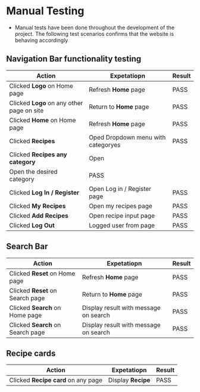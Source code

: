 # Manual Testing

- Manual tests have been done throughout the development of the project.
The following test scenarios confirms that the website is behaving accordingly

## Navigation Bar functionality testing

| Action  | Expetatiopn  | Result |
|---|---|---|
| Clicked **Logo** on Home page  | Refresh **Home** page  | PASS |
| Clicked **Logo** on any other page on site |   Return to **Home** page | PASS  |
| Clicked **Home** on Home page  |  Refresh **Home** page | PASS |
| Clicked **Recipes**  | Oped Dropdown menu with categoryes  | PASS |
| Clicked **Recipes any category**  | Open 
Open the desired category   | PASS  |
|  Clicked **Log In / Register**  | Open Log in / Register page  | PASS  |
| Clicked **My Recipes**  | Open my recipes page  | PASS |
| Clicked **Add Recipes** | Open recipe input page  | PASS  |
| Clicked **Log Out**    | Logged user from page  | PASS  |

## Search Bar

| Action  | Expetatiopn  | Result |
|---|---|---|
| Clicked **Reset** on Home page  | Refresh **Home** page  | PASS |
| Clicked **Reset** on Search page | Return to **Home** page | PASS  |
| Clicked **Search** on Home page  | Display result with message on search  | PASS |
| Clicked **Search** on Search page | Display result with message on search | PASS  |

## Recipe cards 

| Action  | Expetatiopn  | Result |
|---|---|---|
| Clicked **Recipe card** on any page  | Display **Recipe** | PASS |




